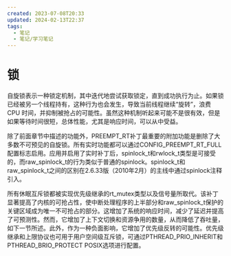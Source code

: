 ```yaml
---
created: 2023-07-08T20:33
updated: 2024-02-13T22:37
tags:
  - 笔记
  - 笔记/学习笔记
---
```


# 锁

自旋锁表示一种锁定机制，其中迭代地尝试获取锁定，直到成功执行为止。如果锁已经被另一个线程持有，这种行为也会发生，导致当前线程继续“旋转”，浪费 CPU 时间，并抑制被抢占的可能性。虽然这种机制听起来可能不是很有效，但是如果等待时间很短，总体性能，尤其是响应时间，可以从中受益。

除了前面章节中描述的功能外，PREEMPT_RT补丁最重要的附加功能是删除了大多数不可预见的自旋锁。所有实时功能都可以通过CONFIG_PREEMPT_RT_FULL配置标志启用。应用并启用了实时补丁后，spinlock_t和rwlock_t类型是可接受的，而raw_spinlock_t的行为类似于普通的spinlock。spinlock_t和raw_spinlock_t之间的区别在2.6.33版（2010年2月）的主线中通过spinlock注释引入。

所有休眠互斥锁都被实现优先级继承的rt_mutex类型以及信号量所取代。该补丁显著提高了内核的可抢占性，使中断处理程序的上半部分和raw_spinlock_t保护的关键区域成为唯一不可抢占的部分。这增加了系统的响应时间，减少了延迟并提高了可预测性。然而，它增加了上下文切换和资源争用的数量，从而降低了吞吐量，如下一节所述。此外，作为一种负面影响，它增加了优先级反转的可能性。优先级继承和上限协议也可用于用户空间级互斥锁，可通过PTHREAD_PRIO_INHERIT和PTHREAD_BRIO_PROTECT POSIX选项进行配置。
